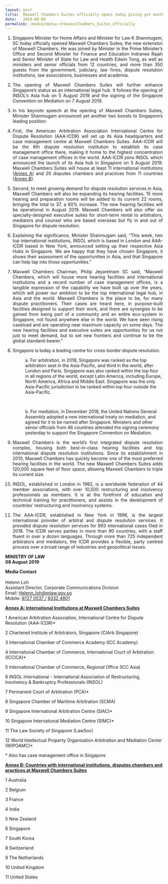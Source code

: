 ```yaml
---
layout: post
title:  Maxwell Chambers Suites officially opens today giving yet another boost to Singapore’s legal hub position
date:   2019-08-08
permalink: /media/media-release/Chambers_Suites_officially
---
```


<div>
                    <ol type="1" >
                      <li>
                        <p align="justify">
                            Singapore Minister for Home Affairs and Minister for Law K Shanmugam, SC today officially opened Maxwell Chambers Suites, the new extension of Maxwell Chambers. He was joined by Minister in the Prime Minister’s Office and Second Minister for Finance and Education Indranee Rajah and Senior Minister of State for Law and Health Edwin Tong, as well as ministers and senior officials from 12 countries, and more than 350 guests from the government, judiciary, law firms, dispute resolution institutions, law associations, businesses and academia.
                        </p>
                      </li>
                      <li>
                       <p align="justify">
                            The opening of Maxwell Chambers Suites will further enhance Singapore’s status as an international legal hub. It follows the opening of INSOL’s Asia hub on 5 August 2019 and the signing of the Singapore Convention on Mediation on 7 August 2019.
                        </p>
                      </li>
                      <li>
                        <p align="justify">
                            In his keynote speech at the opening of Maxwell Chambers Suites, Minister Shanmugam announced yet another two boosts to Singapore’s leading position:
                        </p>
                       </li>
                            <li>
                               <p align="justify">
                                First, the American Arbitration Association International Centre for Dispute Resolution (AAA-ICDR) will set up its Asia headquarters and case management centre at Maxwell Chambers Suites. AAA-ICDR will be the 6th dispute resolution institution to establish its case management office there, making it home to the highest concentration of case management offices in the world. AAA-ICDR joins INSOL which announced the launch of its Asia hub in Singapore on 5 August 2019. Maxwell Chambers Suites will house at least 11 international institutions (<a href="#Annex_A" class="linkunderline">Annex A</a>) and 20 disputes chambers and practices from 11 countries (<a href="#Annex_B" class="linkunderline">Annex B</a>).
                              </p>
                            </li>
                            <li>
                               <p align="justify">
                                Second, to meet growing demand for dispute resolution services in Asia, Maxwell Chambers will also be expanding its hearing facilities. 15 more hearing and preparation rooms will be added to its current 22 rooms, bringing the total to 37, a 60% increase. The new hearing facilities will be operational in August 2019. Maxwell Chambers will also offer six specially-designed executive suites for short-term rental to arbitrators, mediators and counsel who are based overseas but fly in and out of Singapore for dispute resolution.
                              </p>
                            </li>
                      <li>
                       <p align="justify">
                            Explaining the significance, Minister Shanmugam said, “This week, two top international institutions, INSOL which is based in London and AAA-ICDR based in New York, announced setting up their respective Asia Hubs in Singapore. We are happy that they have chosen Singapore, it shows their assessment of the opportunities in Asia, and that Singapore can help tap into those opportunities.”
                        </p>
                      </li>
                      <li>
                       <p align="justify">
                            Maxwell Chambers Chairman, Philip Jeyaretnam SC said, “Maxwell Chambers, which will house more hearing facilities and international institutions and a record number of case management offices, is a tangible expression of the capability we have built up over the years, which will power our ambition to be the top international legal hub, in Asia and the world. Maxwell Chambers is the place to be, for many dispute practitioners. Their cases are heard here, in purpose-built facilities designed to support their work, and there are synergies to be gained from being part of a community and an entire eco-system in Singapore, not found anywhere else in the world. We have seen rising caseload and are operating near maximum capacity on some days. The new hearing facilities and executive suites are opportunities for us not just to meet demand, but to set new frontiers and continue to be the global standard-bearer.”
                        </p>
                      </li>
                      <li>
                       <p align="justify">
                            Singapore is today a leading centre for cross-border dispute resolution.
                        </p>
                            <p style="margin-left: 40px">
                                a.    For arbitration, in 2018, Singapore was ranked as the top arbitration seat in the Asia-Pacific, and third in the world, after London and Paris. Singapore was also ranked within the top four in all regions of the world, except Latin America, including Europe, North America, Africa and Middle East. Singapore was the only Asia-Pacific jurisdiction to be ranked within top four outside the Asia-Pacific.</p>
                            <br>
                           <p style="margin-left: 40px">
                                b.    For mediation, in December 2018, the United Nations General Assembly adopted a new international treaty on mediation, and agreed for it to be named after Singapore. Ministers and other senior officials from 46 countries attended the signing ceremony yesterday to support the Singapore Convention on Mediation.
                            </p>
                     </li>
                      <li>
                          <p align="justify">
                              Maxwell Chambers is the world’s first integrated dispute resolution complex, housing both best-in-class hearing facilities and top international dispute resolution institutions. Since its establishment in 2010, Maxwell Chambers has quickly become one of the most preferred hearing facilities in the world. The new Maxwell Chambers Suites adds 120,000 square feet of floor space, allowing Maxwell Chambers to triple its current size.
                          </p>
                        </li>
                        <li>
                            <p align="justify">
                                INSOL, established in London in 1982, is a worldwide federation of 44 member associations, with over 10,500 restructuring and insolvency professionals as members. It is at the forefront of education and technical training for practitioners, and assists in the development of countries’ restructuring and insolvency systems.
                            </p>
                        </li>
                        <li>
                            <p align="justify">
                                The AAA-ICDR, established in New York in 1996, is the largest international provider of arbitral and dispute resolution services. It provided dispute resolution services for 993 international cases filed in 2018. The ICDR serves parties in more than 90 countries, with a staff fluent in over a dozen languages. Through more than 725 independent arbitrators and mediators, the ICDR provides a flexible, party centred process over a broad range of industries and geopolitical issues.
                            </p>
                        </li>
 </ol>
  <p>
<b> MINISTRY OF LAW </b> <br> <b> 08 August 2019 </b>  
  </p>               
<b> Media Contact </b> <br><br>
Helenn Loh <br>
Assistant Director, Corporate Communications Division <br>
Email: <a href="mailto:Helenn_loh@mlaw.gov.sg">Helenn_loh@mlaw.gov.sg </a> <br>
Mobile: <a href="tel:+6597270537"> 9727 0537 /</a>   <a href="tel:+6563324801">6332 4801</a> 

 <a name="Annex_A"> </a>
<p><strong><a href="#Annex_A" class="linkunderline"> Annex A: International Institutions at Maxwell Chambers Suites</a></strong></p>
<p> 1      American Arbitration Association, International Centre for Dispute Resolution (AAA-ICDR)<span class="color--red"><span class="color--red">*</span></span></p> 
<p> 2      Chartered Institute of Arbitrators, Singapore (CIArb Singapore)</p>
<p> 3      International Chamber of Commerce Academy (ICC Academy)</p> 
<p> 4      International Chamber of Commerce, International Court of Arbitration (ICCICA)<span class="color--red">*</span></p>
<p> 5      International Chamber of Commerce, Regional Office (ICC Asia)</li> 
<p> 6      INSOL International - International Association of Restructuring, Insolvency & Bankruptcy Professionals (INSOL)</p> 
<p> 7      Permanent Court of Arbitration (PCA)<span class="color:red">*</span></p>
<p> 8      Singapore Chamber of Maritime Arbitration (SCMA)</p>
<p> 9      Singapore International Arbitration Centre (SIAC)<span class="color:red">*</span></p>
<p> 10     Singapore International Mediation Centre (SIMC)<span class="color:red">*</span></p>
<p> 11     The Law Society of Singapore (LawSoc)</p> 
<p> 12     World Intellectual Property Organisation Arbitration and Mediation Center (WIPOAMC)<span class="color:red">*</span></p> 
<p><span class="color:red">*</span> Also has case management office in Singapore</p>
<a name="Annex_B"> </a>
<p><strong><a href="#Annex_B" class="linkunderline"> 
Annex B: Countries with international institutions, disputes chambers and practices at Maxwell Chambers Suites </a></strong></p>
<p> 1     Australia</p> 
<p> 2     Belgium</p>
<p> 3     France</p> 
<p> 4     India</p> 
<p> 5     New Zealand</p> 
<p> 6     Singapore</p> 
<p> 7     South Korea</p> 
<p> 8     Switzerland</p> 
<p> 9     The Netherlands</p> 
<p> 10    United Kingdom</p> 
<p> 11    United States</p> 
               
               
